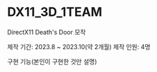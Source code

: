# DX11_3D_1TEAM
DirectX11 Death's Door 모작

제작 기간: 2023.8 ~ 2023.10(약 2개월)
제작 인원: 4명

구현 기능(본인이 구현한 것만 설명)
